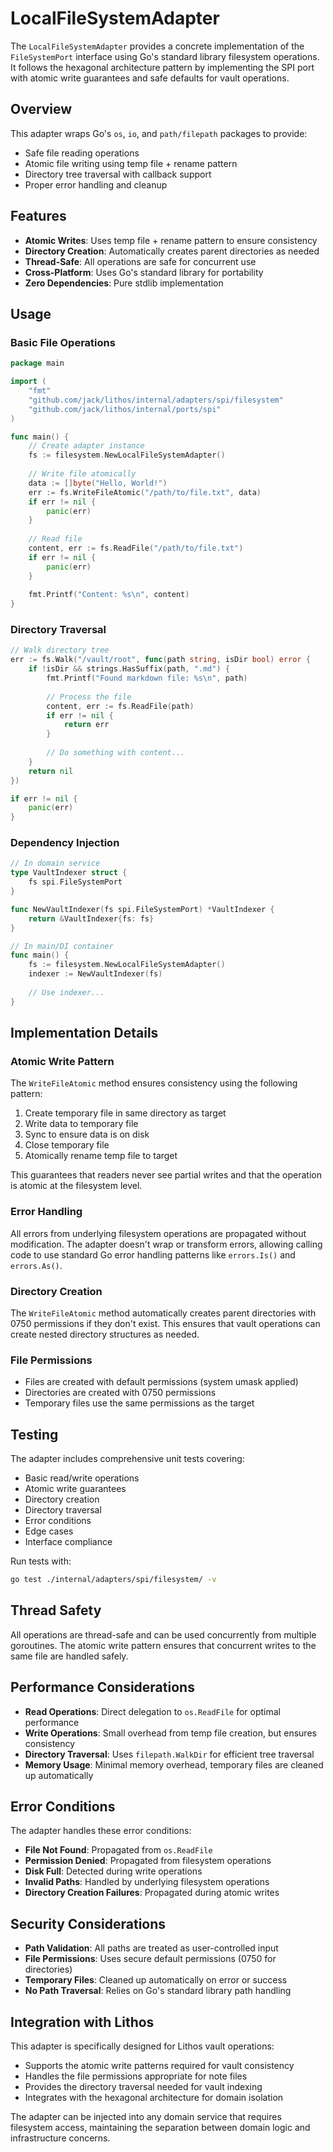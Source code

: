 # LocalFileSystemAdapter

The `LocalFileSystemAdapter` provides a concrete implementation of the `FileSystemPort` interface using Go's standard library filesystem operations. It follows the hexagonal architecture pattern by implementing the SPI port with atomic write guarantees and safe defaults for vault operations.

## Overview

This adapter wraps Go's `os`, `io`, and `path/filepath` packages to provide:
- Safe file reading operations
- Atomic file writing using temp file + rename pattern
- Directory tree traversal with callback support
- Proper error handling and cleanup

## Features

- **Atomic Writes**: Uses temp file + rename pattern to ensure consistency
- **Directory Creation**: Automatically creates parent directories as needed
- **Thread-Safe**: All operations are safe for concurrent use
- **Cross-Platform**: Uses Go's standard library for portability
- **Zero Dependencies**: Pure stdlib implementation

## Usage

### Basic File Operations

```go
package main

import (
    "fmt"
    "github.com/jack/lithos/internal/adapters/spi/filesystem"
    "github.com/jack/lithos/internal/ports/spi"
)

func main() {
    // Create adapter instance
    fs := filesystem.NewLocalFileSystemAdapter()
    
    // Write file atomically
    data := []byte("Hello, World!")
    err := fs.WriteFileAtomic("/path/to/file.txt", data)
    if err != nil {
        panic(err)
    }
    
    // Read file
    content, err := fs.ReadFile("/path/to/file.txt")
    if err != nil {
        panic(err)
    }
    
    fmt.Printf("Content: %s\n", content)
}
```

### Directory Traversal

```go
// Walk directory tree
err := fs.Walk("/vault/root", func(path string, isDir bool) error {
    if !isDir && strings.HasSuffix(path, ".md") {
        fmt.Printf("Found markdown file: %s\n", path)
        
        // Process the file
        content, err := fs.ReadFile(path)
        if err != nil {
            return err
        }
        
        // Do something with content...
    }
    return nil
})

if err != nil {
    panic(err)
}
```

### Dependency Injection

```go
// In domain service
type VaultIndexer struct {
    fs spi.FileSystemPort
}

func NewVaultIndexer(fs spi.FileSystemPort) *VaultIndexer {
    return &VaultIndexer{fs: fs}
}

// In main/DI container
func main() {
    fs := filesystem.NewLocalFileSystemAdapter()
    indexer := NewVaultIndexer(fs)
    
    // Use indexer...
}
```

## Implementation Details

### Atomic Write Pattern

The `WriteFileAtomic` method ensures consistency using the following pattern:

1. Create temporary file in same directory as target
2. Write data to temporary file
3. Sync to ensure data is on disk
4. Close temporary file
5. Atomically rename temp file to target

This guarantees that readers never see partial writes and that the operation is atomic at the filesystem level.

### Error Handling

All errors from underlying filesystem operations are propagated without modification. The adapter doesn't wrap or transform errors, allowing calling code to use standard Go error handling patterns like `errors.Is()` and `errors.As()`.

### Directory Creation

The `WriteFileAtomic` method automatically creates parent directories with 0750 permissions if they don't exist. This ensures that vault operations can create nested directory structures as needed.

### File Permissions

- Files are created with default permissions (system umask applied)
- Directories are created with 0750 permissions
- Temporary files use the same permissions as the target

## Testing

The adapter includes comprehensive unit tests covering:

- Basic read/write operations
- Atomic write guarantees
- Directory creation
- Directory traversal
- Error conditions
- Edge cases
- Interface compliance

Run tests with:

```bash
go test ./internal/adapters/spi/filesystem/ -v
```

## Thread Safety

All operations are thread-safe and can be used concurrently from multiple goroutines. The atomic write pattern ensures that concurrent writes to the same file are handled safely.

## Performance Considerations

- **Read Operations**: Direct delegation to `os.ReadFile` for optimal performance
- **Write Operations**: Small overhead from temp file creation, but ensures consistency
- **Directory Traversal**: Uses `filepath.WalkDir` for efficient tree traversal
- **Memory Usage**: Minimal memory overhead, temporary files are cleaned up automatically

## Error Conditions

The adapter handles these error conditions:

- **File Not Found**: Propagated from `os.ReadFile`
- **Permission Denied**: Propagated from filesystem operations
- **Disk Full**: Detected during write operations
- **Invalid Paths**: Handled by underlying filesystem operations
- **Directory Creation Failures**: Propagated during atomic writes

## Security Considerations

- **Path Validation**: All paths are treated as user-controlled input
- **File Permissions**: Uses secure default permissions (0750 for directories)
- **Temporary Files**: Cleaned up automatically on error or success
- **No Path Traversal**: Relies on Go's standard library path handling

## Integration with Lithos

This adapter is specifically designed for Lithos vault operations:

- Supports the atomic write patterns required for vault consistency
- Handles the file permissions appropriate for note files
- Provides the directory traversal needed for vault indexing
- Integrates with the hexagonal architecture for domain isolation

The adapter can be injected into any domain service that requires filesystem access, maintaining the separation between domain logic and infrastructure concerns.